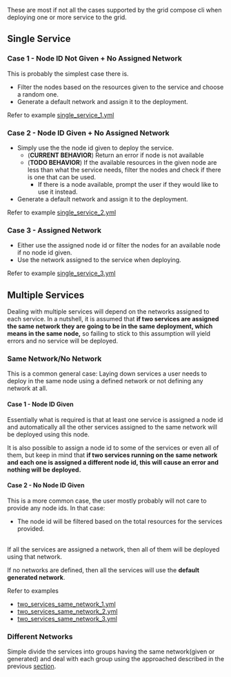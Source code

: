 These are most if not all the cases supported by the grid compose cli when deploying one or more service to the grid.

## Single Service

### Case 1 - Node ID Not Given + No Assigned Network

This is probably the simplest case there is.

- Filter the nodes based on the resources given to the service and choose a random one.
- Generate a default network and assign it to the deployment.

Refer to example [single_service_1.yml](../examples/single_service_1.yml)

### Case 2 - Node ID Given + No Assigned Network

- Simply use the the node id given to deploy the service.
  - (**CURRENT BEHAVIOR**) Return an error if node is not available
  - (**TODO BEHAVIOR**) If the available resources in the given node are less than what the service needs, filter the nodes and check if there is one that can be used.
    - If there is a node available, prompt the user if they would like to use it instead.
- Generate a default network and assign it to the deployment.

Refer to example [single_service_2.yml](../examples/single_service_2.yml)

### Case 3 - Assigned Network

- Either use the assigned node id or filter the nodes for an available node if no node id given.
- Use the network assigned to the service when deploying.

Refer to example [single_service_3.yml](../examples/single_service_3.yml)

## Multiple Services

Dealing with multiple services will depend on the networks assigned to each service. In a nutshell, it is assumed that **if two services are assigned the same network they are going to be in the same deployment, which means in the same node,** so failing to stick to this assumption will yield errors and no service will be deployed.

### Same Network/No Network

This is a common general case: Laying down services a user needs to deploy in the same node using a defined network or not defining any network at all.

#### Case 1 - Node ID Given

Essentially what is required is that at least one service is assigned a node id and automatically all the other services assigned to the same network will be deployed using this node.

It is also possible to assign a node id to some of the services or even all of them, but keep in mind that **if two services running on the same network and each one is assigned a different node id, this will cause an error and nothing will be deployed.**

#### Case 2 - No Node ID Given

This is a more common case, the user mostly probably will not care to provide any node ids. In that case:

- The node id will be filtered based on the total resources for the services provided.

<br />
If all the services are assigned a network, then all of them will be deployed using that network.

If no networks are defined, then all the services will use the **default generated network**.

Refer to examples

- [two_services_same_network_1.yml](../examples/two_services_same_network_1.yml)
- [two_services_same_network_2.yml](../examples/two_services_same_network_2.yml)
- [two_services_same_network_3.yml](../examples/two_services_same_network_3.yml)

### Different Networks

Simple divide the services into groups having the same network(given or generated) and deal with each group using the approached described in the previous [section](#same-networkno-network).
